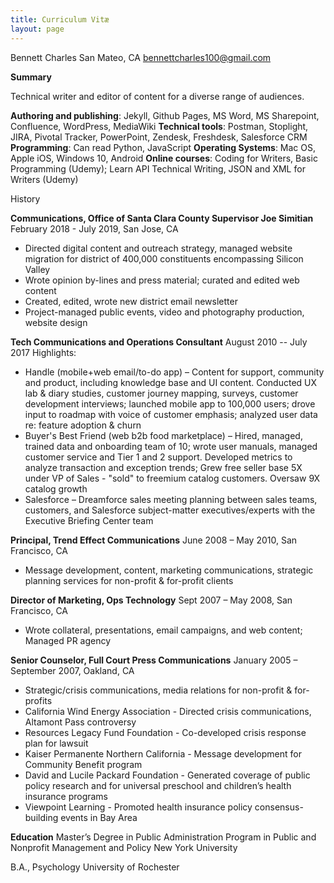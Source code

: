 ```yaml
---
title: Curriculum Vitæ
layout: page
---
```


Bennett Charles
San Mateo, CA
bennettcharles100@gmail.com

**Summary**

Technical writer and editor of content for a diverse range of audiences.

**Authoring and publishing**: Jekyll, Github Pages, MS Word, MS Sharepoint, Confluence, WordPress,   MediaWiki
**Technical tools**:  Postman, Stoplight, JIRA, Pivotal Tracker, PowerPoint, Zendesk, Freshdesk,  Salesforce CRM
**Programming**:  Can read Python, JavaScript
**Operating Systems**: Mac OS, Apple iOS, Windows 10, Android
**Online courses**:  Coding for Writers, Basic Programming (Udemy); Learn API Technical Writing, JSON and XML for Writers (Udemy) 

History

**Communications, Office of Santa Clara County Supervisor Joe Simitian**
February 2018 - July 2019, San Jose, CA
- Directed digital content and outreach strategy, managed website migration for district of 400,000 constituents encompassing Silicon Valley
- Wrote opinion by-lines and press material; curated and edited web content
- Created, edited, wrote new district email newsletter
- Project-managed public events, video and photography production, website design 

**Tech Communications and Operations Consultant**
August 2010 -- July 2017
Highlights:
- Handle (mobile+web email/to-do app) – Content for support, community and product, including knowledge base and UI content. Conducted UX lab & diary studies, customer journey mapping, surveys, customer development interviews; launched mobile app to 100,000 users; drove input to roadmap with voice of customer emphasis; analyzed user data re: feature adoption & churn
- Buyer's Best Friend (web b2b food marketplace) – Hired, managed, trained data and onboarding team of 10; wrote user manuals, managed customer service and Tier 1 and 2 support. Developed metrics to analyze transaction and exception trends; Grew free seller base 5X under VP of Sales - "sold" to freemium catalog customers. Oversaw 9X catalog growth
- Salesforce – Dreamforce sales meeting planning between sales teams, customers, and Salesforce subject-matter executives/experts with the Executive Briefing Center team

**Principal, Trend Effect Communications**
June 2008 – May 2010,  San Francisco, CA
- Message development, content, marketing communications, strategic planning services for non-profit & for-profit clients

**Director of Marketing, Ops Technology**
Sept 2007 – May 2008,  San Francisco, CA
- Wrote collateral, presentations, email campaigns, and web content; Managed PR agency

**Senior Counselor,  Full Court Press Communications**
January 2005 – September 2007,  Oakland, CA
- Strategic/crisis communications, media relations for non-profit & for-profits
- California Wind Energy Association - Directed crisis communications, Altamont Pass controversy
- Resources Legacy Fund Foundation - Co-developed crisis response plan for lawsuit
- Kaiser Permanente Northern California - Message development for Community Benefit program
- David and Lucile Packard Foundation - Generated coverage of public policy research and for universal preschool and children’s health insurance programs
- Viewpoint Learning - Promoted health insurance policy consensus-building events in Bay Area

**Education**
Master’s Degree in Public Administration
Program in Public and Nonprofit Management and Policy
New York University

B.A., Psychology
University of Rochester
